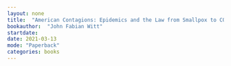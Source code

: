 ```yaml
---
layout: none
title:  "American Contagions: Epidemics and the Law from Smallpox to COVID-19"
bookauthor:  "John Fabian Witt"
startdate:
date: 2021-03-13
mode: "Paperback"
categories: books
---
```

